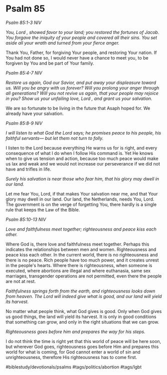 # Psalm 85
*Psalm 85:1-3 NIV*

*You, Lord , showed favor to your land; you restored the fortunes of Jacob. You forgave the iniquity of your people and covered all their sins. You set aside all your wrath and turned from your fierce anger.*

Thank You, Father, for forgiving Your people, and restoring Your nation. If You had not done so, I would never have a chance to meet you, to be forgiven by You and be part of Your family.

*Psalm 85:4-7 NIV*

*Restore us again, God our Savior, and put away your displeasure toward us. Will you be angry with us forever? Will you prolong your anger through all generations? Will you not revive us again, that your people may rejoice in you? Show us your unfailing love, Lord , and grant us your salvation.*

We are so fortunate to be living in the future that Asaph hoped for.
We already have your salvation.

*Psalm 85:8-9 NIV*

*I will listen to what God the Lord says; he promises peace to his people, his faithful servants— but let them not turn to folly.*

I listen to the Lord because everything He warns us for is right, and every consequence of what I do when I follow His command is.
Yet He knows when to give us tension and action, because too much peace would make us lax and weak and we would not increase our perseverance if we did not have and trifles in life.

*Surely his salvation is near those who fear him, that his glory may dwell in our land.*

Let me fear You, Lord, if that makes Your salvation near me, and that Your glory may dwell in our land. Our land, the Netherlands, needs You, Lord. The government is on the verge of forgetting You, there hardly is a single rule that keeps the Law of the Bible.

*Psalm 85:10-13 NIV*

*Love and faithfulness meet together; righteousness and peace kiss each other.*

Where God is, there love and faithfulness meet together. Perhaps this indicates the relationships between men and women.
Righteousness and peace kiss each other. In the current world, there is no righteousness and there is no peace. Rich people have too much power, and it creates unrest in the people's hearts.
Where there is righteousness, when someone is executed, where abortions are illegal and where euthanasia, same sex marriages, transgender operations are not permitted, even there the people are not at rest.

*Faithfulness springs forth from the earth, and righteousness looks down from heaven. The Lord will indeed give what is good, and our land will yield its harvest.*

No matter what people think, what God gives is good. Only when God gives us good things, the land will yield its harvest. It is only in good conditions that something can grow, and only in the right situations that we can grow.

*Righteousness goes before him and prepares the way for his steps.*

I do not think the time is right yet that this world of peace will be here soon, but wherever God goes, righteousness goes before Him and prepares this world for what is coming, for God cannot enter a world of sin and unrighteousness, therefore His righteousness has to come first.

#biblestudy/devotionals/psalms #tags/politics/abortion #tags/lgbt